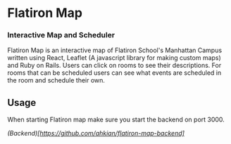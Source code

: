 # Flatiron Map
### Interactive Map and Scheduler
Flatiron Map is an interactive map of Flatiron School's Manhattan Campus written using React, Leaflet (A javascript library for making custom maps) and Ruby on Rails. Users can click on rooms to see their descriptions. For rooms that can be scheduled users can see what events are scheduled in the room and schedule their own.

## Usage 
When starting Flatiron map make sure you start the backend on port 3000. 

*(Backend)[https://github.com/ahkian/flatiron-map-backend]*
